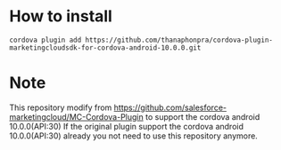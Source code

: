 
# How to install
```shell
cordova plugin add https://github.com/thanaphonpra/cordova-plugin-marketingcloudsdk-for-cordova-android-10.0.0.git
```


# Note
This repository modify from https://github.com/salesforce-marketingcloud/MC-Cordova-Plugin to support the cordova android 10.0.0(API:30)
If the original plugin support the cordova android 10.0.0(API:30) already you not need to use this repository anymore.


